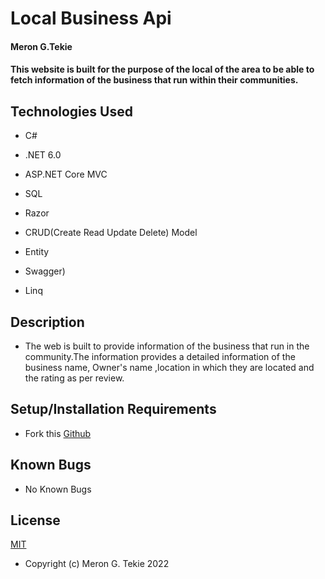 # Local Business Api

#### Meron G.Tekie

#### This website is built for the purpose of the local of the area to be able to fetch information of the business that run within their communities.

## Technologies Used

- C#

- .NET 6.0

- ASP.NET Core MVC

- SQL

- Razor

- CRUD(Create Read Update Delete) Model

- Entity

- Swagger)

- Linq

## Description

- The web is built to provide information of the business that run in the community.The information provides a detailed information of the business name, Owner's name ,location in which they are located and the rating as per review.

## Setup/Installation Requirements

- Fork this [Github](https://github.com/MeronTekie/local-business-api.git)

## Known Bugs

- No Known Bugs

## License

[MIT](https://opensource.org/licenses/MIT)

- Copyright (c) Meron G. Tekie 2022
